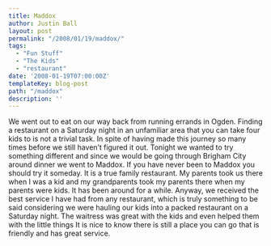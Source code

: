```yaml
---
title: Maddox
author: Justin Ball
layout: post
permalink: "/2008/01/19/maddox/"
tags:
  - "Fun Stuff"
  - "The Kids"
  - "restaurant"
date: '2008-01-19T07:00:00Z'
templateKey: blog-post
path: "/maddox"
description: ''
---
```


We went out to eat on our way back from running errands in Ogden. Finding a restaurant on a Saturday night in an unfamiliar area that you can take four kids to is not a trivial task. In spite of having made this journey so many times before we still haven’t figured it out. Tonight we wanted to try something different and since we would be going through Brigham City around dinner we went to Maddox. If you have never been to Maddox you should try it someday. It is a true family restaurant. My parents took us there when I was a kid and my grandparents took my parents there when my parents were kids. It has been around for a while. Anyway, we received the best service I have had from any restaurant, which is truly something to be said considering we were hauling our kids into a packed restaurant on a Saturday night. The waitress was great with the kids and even helped them with the little things It is nice to know there is still a place you can go that is friendly and has great service.
